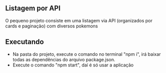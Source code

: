 ## Listagem por API
O pequeno projeto consiste em uma listagem via API (organizados por cards e paginação) com diversos pokemons

## Executando

- Na pasta do projeto, execute o comando no terminal "npm i", irá baixar todas as dependências do arquivo package.json.
- Execute o comando "npm start", daí é só usar a aplicação

